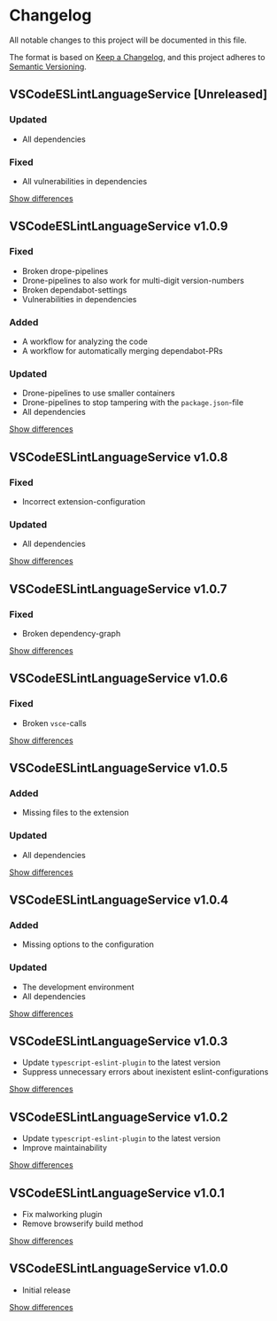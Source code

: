 # Changelog
All notable changes to this project will be documented in this file.

The format is based on [Keep a Changelog](https://keepachangelog.com/en/1.0.0/),
and this project adheres to [Semantic Versioning](https://semver.org/spec/v2.0.0.html).

## VSCodeESLintLanguageService [Unreleased]
### Updated
  - All dependencies

### Fixed
  - All vulnerabilities in dependencies

[Show differences](https://github.com/manuth/VSCodeESLintLanguageService/compare/v1.0.9..dev)

## VSCodeESLintLanguageService v1.0.9
### Fixed
  - Broken drope-pipelines
  - Drone-pipelines to also work for multi-digit version-numbers
  - Broken dependabot-settings
  - Vulnerabilities in dependencies

### Added
  - A workflow for analyzing the code
  - A workflow for automatically merging dependabot-PRs

### Updated
  - Drone-pipelines to use smaller containers
  - Drone-pipelines to stop tampering with the `package.json`-file
  - All dependencies

[Show differences](https://github.com/manuth/VSCodeESLintLanguageService/compare/v1.0.8..v1.0.9)

## VSCodeESLintLanguageService v1.0.8
### Fixed
  - Incorrect extension-configuration

### Updated
  - All dependencies

[Show differences](https://github.com/manuth/VSCodeESLintLanguageService/compare/v1.0.7..v1.0.8)

## VSCodeESLintLanguageService v1.0.7
### Fixed
  - Broken dependency-graph

[Show differences](https://github.com/manuth/VSCodeESLintLanguageService/compare/v1.0.6..v1.0.7)

## VSCodeESLintLanguageService v1.0.6
### Fixed
  - Broken `vsce`-calls

[Show differences](https://github.com/manuth/VSCodeESLintLanguageService/compare/v1.0.5..v1.0.6)

## VSCodeESLintLanguageService v1.0.5
### Added
  - Missing files to the extension

### Updated
  - All dependencies

[Show differences](https://github.com/manuth/VSCodeESLintLanguageService/compare/v1.0.4..v1.0.5)

## VSCodeESLintLanguageService v1.0.4
### Added
  - Missing options to the configuration

### Updated
  - The development environment
  - All dependencies

[Show differences](https://github.com/manuth/VSCodeESLintLanguageService/compare/v1.0.3..v1.0.4)

## VSCodeESLintLanguageService v1.0.3
  - Update `typescript-eslint-plugin` to the latest version
  - Suppress unnecessary errors about inexistent eslint-configurations

[Show differences](https://github.com/manuth/VSCodeESLintLanguageService/compare/v1.0.2..v1.0.3)

## VSCodeESLintLanguageService v1.0.2
  - Update `typescript-eslint-plugin` to the latest version
  - Improve maintainability

[Show differences](https://github.com/manuth/VSCodeESLintLanguageService/compare/v1.0.1..v1.0.2)

## VSCodeESLintLanguageService v1.0.1
  - Fix malworking plugin
  - Remove browserify build method

[Show differences](https://github.com/manuth/VSCodeESLintLanguageService/compare/v1.0.0..v1.0.1)

## VSCodeESLintLanguageService v1.0.0
  - Initial release

[Show differences](https://github.com/manuth/VSCodeESLintLanguageService/compare/94e457c5d77cceb550549590c6b0a3c529e1878d..v1.0.0)

